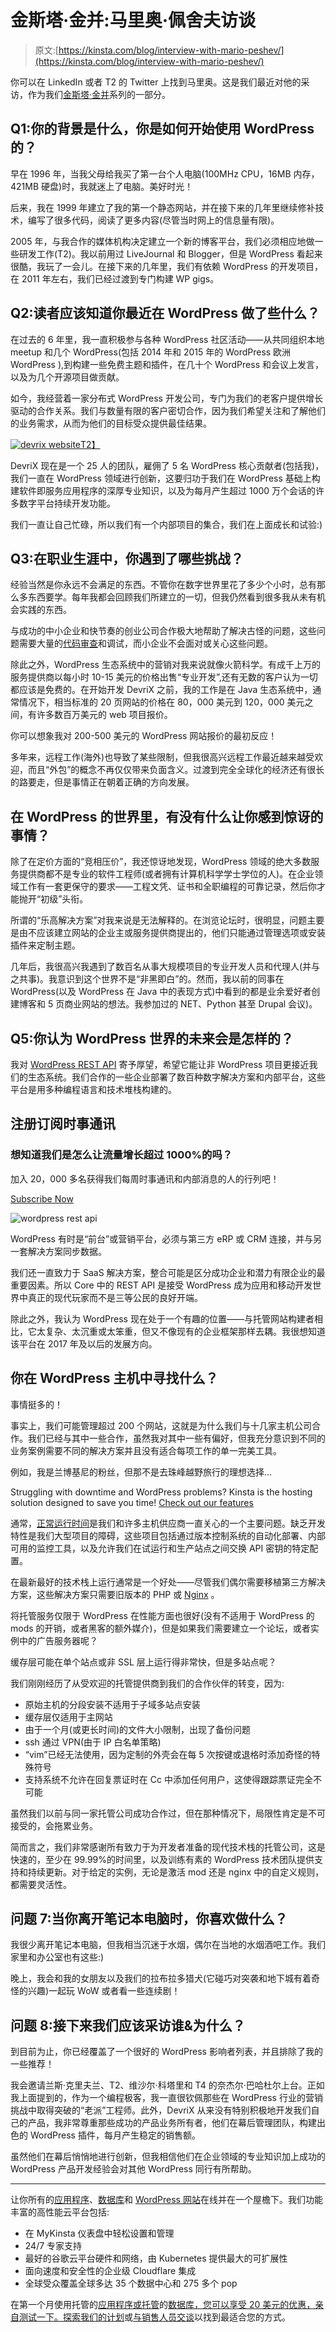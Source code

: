# 金斯塔·金并:马里奥·佩舍夫访谈

> 原文:[https://kinsta.com/blog/interview-with-mario-peshev/](https://kinsta.com/blog/interview-with-mario-peshev/)

你可以在 LinkedIn 或者 T2 的 Twitter 上找到马里奥。这是我们最近对他的采访，作为我们[金斯塔·金并](https://kinsta.com/?post_type=post&s=kingpin)系列的一部分。

## Q1:你的背景是什么，你是如何开始使用 WordPress 的？

早在 1996 年，当我父母给我买了第一台个人电脑(100MHz CPU，16MB 内存，421MB 硬盘)时，我就迷上了电脑。美好时光！

后来，我在 1999 年建立了我的第一个静态网站，并在接下来的几年里继续修补技术，编写了很多代码，阅读了更多内容(尽管当时网上的信息量有限)。

2005 年，与我合作的媒体机构决定建立一个新的博客平台，我们必须相应地做一些研发工作(T2)。我以前用过 LiveJournal 和 Blogger，但是 WordPress 看起来很酷，我玩了一会儿。在接下来的几年里，我们有依赖 WordPress 的开发项目，在 2011 年左右，我们已经过渡到专门构建 WP gigs。

## Q2:读者应该知道你最近在 WordPress 做了些什么？

在过去的 6 年里，我一直积极参与各种 WordPress 社区活动——从共同组织本地 meetup 和几个 WordPress(包括 2014 年和 2015 年的 WordPress 欧洲 WordPress ),到构建一些免费主题和插件，在几十个 WordPress 和会议上发言，以及为几个开源项目做贡献。

如今，我经营着一家分布式 WordPress 开发公司，专门为我们的老客户提供增长驱动的合作关系。我们与数量有限的客户密切合作，因为我们希望关注和了解他们的业务需求，从而为他们的目标受众提供最佳结果。

[![devrix website](img/3f8d461dae7baf0fc1c3a9b7e811385f.png)T2】](http://devrix.com/)

DevriX 现在是一个 25 人的团队，雇佣了 5 名 WordPress 核心贡献者(包括我)，我们一直在 WordPress 领域进行创新，这要归功于我们在 WordPress 基础上构建软件即服务应用程序的深厚专业知识，以及为每月产生超过 1000 万个会话的许多数字平台持续开发功能。

<link rel="stylesheet" href="https://kinsta.com/wp-content/themes/kinsta/dist/components/ctas/cta-mini.css?ver=2e932b8aba3918bfb818">







我们一直让自己忙碌，所以我们有一个内部项目的集合，我们在上面成长和试验:)

## Q3:在职业生涯中，你遇到了哪些挑战？

经验当然是你永远不会满足的东西。不管你在数字世界里花了多少个小时，总有那么多东西要学。每年我都会回顾我们所建立的一切，但我仍然看到很多我从未有机会实践的东西。

与成功的中小企业和快节奏的创业公司合作极大地帮助了解决古怪的问题，这些问题需要大量的[代码审查](https://kinsta.com/blog/code-review-tools/)和调试，而小企业不会面对或关心这些问题。

除此之外，WordPress 生态系统中的营销对我来说就像火箭科学。有成千上万的服务提供商以每小时 10-15 美元的价格出售“专业开发”,还有无数的客户认为一切都应该是免费的。在开始开发 DevriX 之前，我的工作是在 Java 生态系统中，通常情况下，相当标准的 20 页网站的价格在 80，000 美元到 120，000 美元之间，有许多数百万美元的 web 项目报价。

你可以想象我对 200-500 美元的 WordPress 网站报价的最初反应！

多年来，远程工作(海外)也导致了某些限制，但我很高兴远程工作最近越来越受欢迎，而且“外包”的概念不再仅仅带来负面含义。过渡到完全全球化的经济还有很长的路要走，但是事情正在朝着正确的方向发展。

## 在 WordPress 的世界里，有没有什么让你感到惊讶的事情？

除了在定价方面的“竞相压价”，我还惊讶地发现，WordPress 领域的绝大多数服务提供商都不是专业的软件工程师(或者拥有计算机科学学士学位的人)。在企业领域工作有一套更保守的要求——工程文凭、证书和全职编程的可靠记录，然后你才能抛开“初级”头衔。

所谓的“乐高解决方案”对我来说是无法解释的。在浏览论坛时，很明显，问题主要是由不应该建立网站的企业主或服务提供商提出的，他们只能通过管理选项或安装插件来定制主题。

几年后，我很高兴我遇到了数百名从事大规模项目的专业开发人员和代理人(并与之共事)。我意识到这个世界不是“非黑即白”的。然而，我以前的同事在 WordPress(以及 WordPress 在 Java 中的表现方式)中看到的都是业余爱好者创建博客和 5 页商业网站的想法。我参加过的 NET、Python 甚至 Drupal 会议)。

## Q5:你认为 WordPress 世界的未来会是怎样的？

我对 [WordPress REST API](https://kinsta.com/blog/wordpress-rest-api/) 寄予厚望，希望它能让非 WordPress 项目更接近我们的生态系统。我们合作的一些企业部署了数百种数字解决方案和内部平台，这些平台是用多种编程语言和技术堆栈构建的。

 ## 注册订阅时事通讯



### 想知道我们是怎么让流量增长超过 1000%的吗？

加入 20，000 多名获得我们每周时事通讯和内部消息的人的行列吧！

[Subscribe Now](#newsletter)

![wordpress rest api](img/ff67a166dabf90e060754fc89f0e612f.png)

WordPress 有时是“前台”或营销平台，必须与第三方 eRP 或 CRM 连接，并与另一套解决方案同步数据。

我们还一直致力于 SaaS 解决方案，整合可能是区分成功企业和潜力有限企业的最重要因素。所以 Core 中的 REST API 是接受 WordPress 成为应用和移动开发世界中真正的现代玩家而不是三等公民的良好开端。

除此之外，我认为 WordPress 现在处于一个有趣的位置——与托管网站构建者相比，它太复杂、太沉重或太笨重，但又不像现有的企业框架那样去耦。我很想知道该平台在 2017 年及以后的发展方向。

## 你在 WordPress 主机中寻找什么？

事情挺多的！

事实上，我们可能管理超过 200 个网站，这就是为什么我们与十几家主机公司合作。我们已经与其中一些合作，虽然我对其中一些有偏好，但我充分意识到不同的业务案例需要不同的解决方案并且没有适合每项工作的单一完美工具。

例如，我是兰博基尼的粉丝，但那不是去珠峰越野旅行的理想选择…

Struggling with downtime and WordPress problems? Kinsta is the hosting solution designed to save you time! [Check out our features](https://kinsta.com/features/)

通常，[正常运行时间](https://kinsta.com/blog/website-downtime/)是我们和许多主机供应商一直关心的一个主要问题。缺乏开发特性是我们大型项目的障碍，这些项目包括通过版本控制系统的自动化部署、内部可用的监控工具，以及允许我们在试运行和生产站点之间交换 API 密钥的特定配置。

在最新最好的技术栈上运行通常是一个好处——尽管我们偶尔需要移植第三方解决方案，这些解决方案只需要旧版本的 PHP 或 [Nginx](https://kinsta.com/knowledgebase/what-is-nginx/) 。

将托管服务仅限于 WordPress 在性能方面也很好(没有不适用于 WordPress 的 mods 的开销，或者黑客的额外媒介)，但是如果我们需要建立一个论坛，或者实例中的广告服务器呢？

缓存层可能在单个站点或非 SSL 层上运行得非常快，但是多站点呢？

我们刚刚经历了从受欢迎的托管提供商到我们的合作伙伴的转变，因为:

*   原始主机的分段安装不适用于子域多站点安装
*   缓存层仅适用于主网站
*   由于一个月(或更长时间)的文件大小限制，出现了备份问题
*   ssh 通过 VPN(由于 IP 白名单策略)
*   “vim”已经无法使用，因为定制的外壳会在每 5 次按键或退格时添加奇怪的特殊符号
*   支持系统不允许在回复票证时在 Cc 中添加任何用户，这使得跟踪票证完全不可能

虽然我们以前与同一家托管公司成功合作过，但在那种情况下，局限性肯定是不可接受的，会拖累业务。

简而言之，我们非常感谢所有致力于为开发者准备的现代技术栈的托管公司，这是快速的，至少在 99.99%的时间里，以及训练有素的 WordPress 技术团队提供支持和持续更新。对于给定的实例，无论是激活 mod 还是 nginx 中的自定义规则，都需要灵活性。

## 问题 7:当你离开笔记本电脑时，你喜欢做什么？

我很少离开笔记本电脑，但我相当沉迷于水烟，偶尔在当地的水烟酒吧工作。我们家里和办公室也有这些:)

晚上，我会和我的女朋友以及我们的拉布拉多猎犬(它碰巧对突袭和地下城有着奇怪的兴趣)一起玩 WoW 或者看一些连续剧！

## 问题 8:接下来我们应该采访谁&为什么？

到目前为止，你已经覆盖了一个很好的 WordPress 影响者列表，并且排除了我的一些推荐！

我会邀请兰斯·克里夫兰、T2、维沙尔·科塔里和 T4 的奈杰尔·巴哈杜尔上台。正如我上面提到的，作为一个编程极客，我一直很钦佩那些在 WordPress 行业的营销挑战中取得突破的“老派”工程师。此外，DevriX 从来没有特别积极地开发我们自己的产品，我非常尊重那些成功的产品业务所有者，他们在幕后管理团队，构建出色的 WordPress 插件，每月产生稳定的销售额。

虽然他们在幕后悄悄地进行创新，但我相信他们在企业领域的专业知识加上成功的 WordPress 产品开发经验会对其他 WordPress 同行有所帮助。

* * *

让你所有的[应用程序](https://kinsta.com/application-hosting/)、[数据库](https://kinsta.com/database-hosting/)和 [WordPress 网站](https://kinsta.com/wordpress-hosting/)在线并在一个屋檐下。我们功能丰富的高性能云平台包括:

*   在 MyKinsta 仪表盘中轻松设置和管理
*   24/7 专家支持
*   最好的谷歌云平台硬件和网络，由 Kubernetes 提供最大的可扩展性
*   面向速度和安全性的企业级 Cloudflare 集成
*   全球受众覆盖全球多达 35 个数据中心和 275 多个 pop

在第一个月使用托管的[应用程序或托管](https://kinsta.com/application-hosting/)的[数据库，您可以享受 20 美元的优惠，亲自测试一下。探索我们的](https://kinsta.com/database-hosting/)[计划](https://kinsta.com/plans/)或[与销售人员交谈](https://kinsta.com/contact-us/)以找到最适合您的方式。
